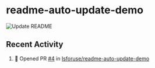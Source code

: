 # readme-auto-update-demo
<!--START_SECTION:badges-->
![Update README](https://github.com/<OWNER>/<REPO>/actions/workflows/update-readme.yml/badge.svg)
<!--END_SECTION:badges-->

## Recent Activity
<!--START_SECTION:activity-->
1. 💪 Opened PR [#4](https://github.com/Isforuse/readme-auto-update-demo/pull/4) in [Isforuse/readme-auto-update-demo](https://github.com/Isforuse/readme-auto-update-demo)
<!--END_SECTION:activity-->
